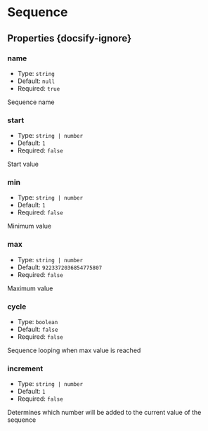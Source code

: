 # Sequence

## Properties {docsify-ignore}

### name

- Type: `string`
- Default: `null`
- Required: `true`

Sequence name

### start

- Type: `string | number`
- Default: `1`
- Required: `false`

Start value

### min

- Type: `string | number`
- Default: `1`
- Required: `false`

Minimum value

### max

- Type: `string | number`
- Default: `9223372036854775807`
- Required: `false`

Maximum value

### cycle

- Type: `boolean`
- Default: `false`
- Required: `false`

Sequence looping when max value is reached

### increment

- Type: `string | number`
- Default: `1`
- Required: `false`

Determines which number will be added to the current value of the sequence
